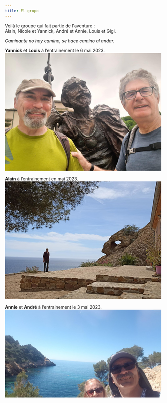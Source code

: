 ```yaml
---
title: El grupo
---
```

Voilà le groupe qui fait partie de l'aventure :<br>
Alain, Nicole et Yannick, André et Annie, Louis et Gigi.
 
*Caminante no hay camino, se hace camino al andar.*

**Yannick** et **Louis** à l’entrainement le 6 mai 2023.
![Yannick-Louis](
https://raw.githubusercontent.com/LouisRumeau/test-website-repo-3796/main/images/louis-yannick.jpeg)

**Alain** à l’entrainement en mai 2023.
![Alain](
https://raw.githubusercontent.com/LouisRumeau/test-website-repo-3796/main/images/alain.jpeg)
  
**Annie** et **André** à l’entrainement le 3 mai 2023.
![Alain](
https://raw.githubusercontent.com/LouisRumeau/test-website-repo-3796/main/images/annie-andre.jpeg)